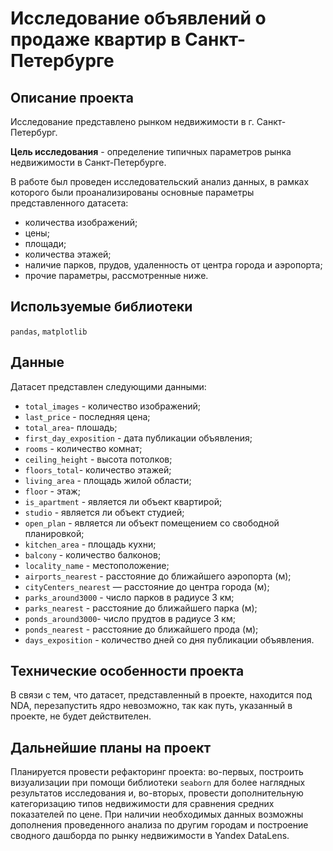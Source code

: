# Исследование объявлений о продаже квартир в Санкт-Петербурге

## Описание проекта
Исследование представлено рынком недвижимости в г. Санкт-Петербург. 

**Цель исследования** - определение типичных параметров рынка недвижимости в Санкт-Петербурге.

В работе был проведен исследовательский анализ данных, в рамках которого были проанализированы основные параметры представленного датасета:
* количества изображений;
* цены;
* площади;
* количества этажей;
* наличие парков, прудов, удаленность от центра города и аэропорта;
* прочие параметры, рассмотренные ниже.

## Используемые библиотеки
`pandas`, `matplotlib`

## Данные
Датасет представлен следующими данными: 
* `total_images` - количество изображений;
* `last_price` - последняя цена; 
* `total_area`- плошадь;
* `first_day_exposition` - дата публикации объявления;
* `rooms` - количество комнат;
* `ceiling_height` - высота потолков;
* `floors_total`- количество этажей;
* `living_area` - площадь жилой области;
* `floor` - этаж;
* `is_apartment` - является ли объект квартирой;
* `studio` - является ли объект студией;
* `open_plan` - является ли объект помещением со свободной планировкой;
* `kitchen_area` - площадь кухни;
* `balcony` - количество балконов;
* `locality_name` - местоположение;
* `airports_nearest` - расстояние до ближайшего аэропорта (м);
* `cityCenters_nearest` — расстояние до центра города (м);
* `parks_around3000` - число парков в радиусе 3 км;
* `parks_nearest` - расстояние до ближайшего парка (м);
* `ponds_around3000`- число прудтов в радиусе 3 км;
* `ponds_nearest` - расстояние до ближайшего прода (м);
* `days_exposition` - количество дней со дня публикации объявления.

## Технические особенности проекта
В связи с тем, что датасет, представленный в проекте, находится под NDA, перезапустить ядро невозможно, так как путь, указанный в проекте, не будет действителен. 

## Дальнейшие планы на проект
Планируется провести рефакторинг проекта: во-первых, построить визуализации при помощи библиотеки `seaborn` для более наглядных результатов исследования и, во-вторых, провести дополнительную категоризацию типов недвижимости для сравнения средних показателей по цене. При наличии необходимых данных возможны дополнения проведенного анализа по другим городам и построение сводного дашборда по рынку недвижимости в Yandex DataLens.
